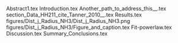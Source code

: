 Abstract1.tex
Introduction.tex
Another_path_to_address_this__.tex
section_Data_HH211_cite_Tanner_2010__.tex
Results.tex
figures/Dist_j_Radius_NH3/Dist_j_Radius_NH3.png
figures/Dist_j_Radius_NH3/Figure_and_caption.tex
Fit-powerlaw.tex
Discussion.tex
Summary_Conclusions.tex